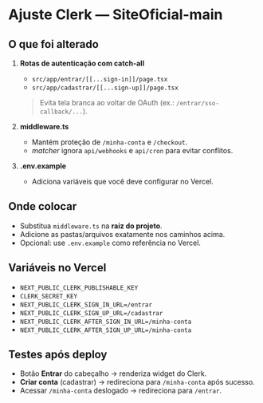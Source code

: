 # Ajuste Clerk — SiteOficial-main

## O que foi alterado
1. **Rotas de autenticação com catch-all**
   - `src/app/entrar/[[...sign-in]]/page.tsx`
   - `src/app/cadastrar/[[...sign-up]]/page.tsx`
   > Evita tela branca ao voltar de OAuth (ex.: `/entrar/sso-callback/...`).

2. **middleware.ts**
   - Mantém proteção de `/minha-conta` e `/checkout`.
   - *matcher* ignora `api/webhooks` e `api/cron` para evitar conflitos.

3. **.env.example**
   - Adiciona variáveis que você deve configurar no Vercel.

## Onde colocar
- Substitua `middleware.ts` na **raiz do projeto**.
- Adicione as pastas/arquivos exatamente nos caminhos acima.
- Opcional: use `.env.example` como referência no Vercel.

## Variáveis no Vercel
- `NEXT_PUBLIC_CLERK_PUBLISHABLE_KEY`
- `CLERK_SECRET_KEY`
- `NEXT_PUBLIC_CLERK_SIGN_IN_URL=/entrar`
- `NEXT_PUBLIC_CLERK_SIGN_UP_URL=/cadastrar`
- `NEXT_PUBLIC_CLERK_AFTER_SIGN_IN_URL=/minha-conta`
- `NEXT_PUBLIC_CLERK_AFTER_SIGN_UP_URL=/minha-conta`

## Testes após deploy
- Botão **Entrar** do cabeçalho → renderiza widget do Clerk.
- **Criar conta** (cadastrar) → redireciona para `/minha-conta` após sucesso.
- Acessar `/minha-conta` deslogado → redireciona para `/entrar`.
